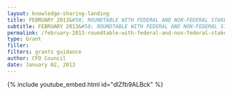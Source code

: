 ```yaml
---
layout: knowledge-sharing-landing
title: FEBRUARY 2013&#58; ROUNDTABLE WITH FEDERAL AND NON-FEDERAL STAKEHOLDERS ON PROPOSED UNIFORM GUIDANCE
subtitle: FEBRUARY 2013&#58; ROUNDTABLE WITH FEDERAL AND NON-FEDERAL STAKEHOLDERS ON PROPOSED UNIFORM GUIDANCE
permalink: /february-2013-roundtable-with-federal-and-non-federal-stakeholders-on-proposed-uniform-guidance/
type: Grant
filler:  
filters: grants guidance
author: CFO Council 
date: January 02, 2013
---
```


{% include youtube_embed.html id="dlZfb9ALBck" %}  
